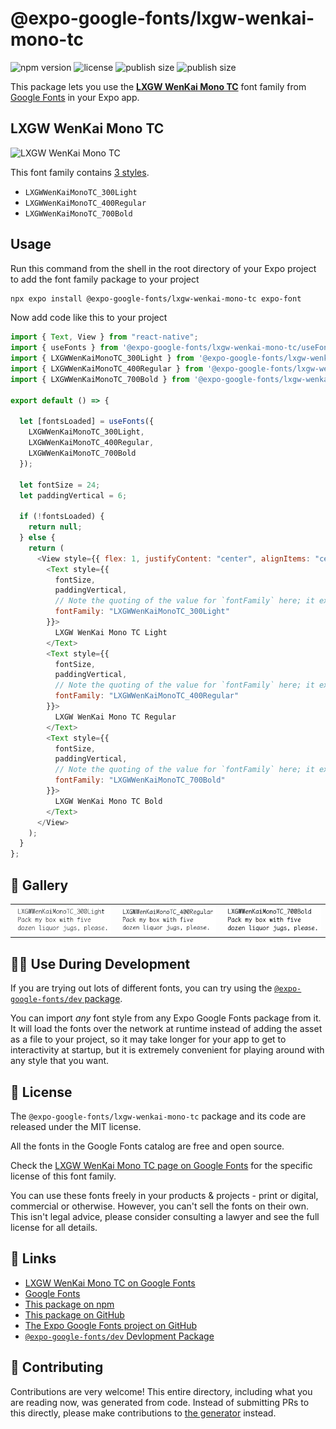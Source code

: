 # @expo-google-fonts/lxgw-wenkai-mono-tc

![npm version](https://flat.badgen.net/npm/v/@expo-google-fonts/lxgw-wenkai-mono-tc)
![license](https://flat.badgen.net/github/license/expo/google-fonts)
![publish size](https://flat.badgen.net/packagephobia/install/@expo-google-fonts/lxgw-wenkai-mono-tc)
![publish size](https://flat.badgen.net/packagephobia/publish/@expo-google-fonts/lxgw-wenkai-mono-tc)

This package lets you use the [**LXGW WenKai Mono TC**](https://fonts.google.com/specimen/LXGW+WenKai+Mono+TC) font family from [Google Fonts](https://fonts.google.com/) in your Expo app.

## LXGW WenKai Mono TC

![LXGW WenKai Mono TC](./font-family.png)

This font family contains [3 styles](#-gallery).

- `LXGWWenKaiMonoTC_300Light`
- `LXGWWenKaiMonoTC_400Regular`
- `LXGWWenKaiMonoTC_700Bold`

## Usage

Run this command from the shell in the root directory of your Expo project to add the font family package to your project

```sh
npx expo install @expo-google-fonts/lxgw-wenkai-mono-tc expo-font
```

Now add code like this to your project

```js
import { Text, View } from "react-native";
import { useFonts } from '@expo-google-fonts/lxgw-wenkai-mono-tc/useFonts';
import { LXGWWenKaiMonoTC_300Light } from '@expo-google-fonts/lxgw-wenkai-mono-tc/300Light';
import { LXGWWenKaiMonoTC_400Regular } from '@expo-google-fonts/lxgw-wenkai-mono-tc/400Regular';
import { LXGWWenKaiMonoTC_700Bold } from '@expo-google-fonts/lxgw-wenkai-mono-tc/700Bold';

export default () => {

  let [fontsLoaded] = useFonts({
    LXGWWenKaiMonoTC_300Light, 
    LXGWWenKaiMonoTC_400Regular, 
    LXGWWenKaiMonoTC_700Bold
  });

  let fontSize = 24;
  let paddingVertical = 6;

  if (!fontsLoaded) {
    return null;
  } else {
    return (
      <View style={{ flex: 1, justifyContent: "center", alignItems: "center" }}>
        <Text style={{
          fontSize,
          paddingVertical,
          // Note the quoting of the value for `fontFamily` here; it expects a string!
          fontFamily: "LXGWWenKaiMonoTC_300Light"
        }}>
          LXGW WenKai Mono TC Light
        </Text>
        <Text style={{
          fontSize,
          paddingVertical,
          // Note the quoting of the value for `fontFamily` here; it expects a string!
          fontFamily: "LXGWWenKaiMonoTC_400Regular"
        }}>
          LXGW WenKai Mono TC Regular
        </Text>
        <Text style={{
          fontSize,
          paddingVertical,
          // Note the quoting of the value for `fontFamily` here; it expects a string!
          fontFamily: "LXGWWenKaiMonoTC_700Bold"
        }}>
          LXGW WenKai Mono TC Bold
        </Text>
      </View>
    );
  }
};
```

## 🔡 Gallery


||||
|-|-|-|
|![LXGWWenKaiMonoTC_300Light](./300Light/LXGWWenKaiMonoTC_300Light.ttf.png)|![LXGWWenKaiMonoTC_400Regular](./400Regular/LXGWWenKaiMonoTC_400Regular.ttf.png)|![LXGWWenKaiMonoTC_700Bold](./700Bold/LXGWWenKaiMonoTC_700Bold.ttf.png)||


## 👩‍💻 Use During Development

If you are trying out lots of different fonts, you can try using the [`@expo-google-fonts/dev` package](https://github.com/expo/google-fonts/tree/master/font-packages/dev#readme).

You can import _any_ font style from any Expo Google Fonts package from it. It will load the fonts over the network at runtime instead of adding the asset as a file to your project, so it may take longer for your app to get to interactivity at startup, but it is extremely convenient for playing around with any style that you want.


## 📖 License

The `@expo-google-fonts/lxgw-wenkai-mono-tc` package and its code are released under the MIT license.

All the fonts in the Google Fonts catalog are free and open source.

Check the [LXGW WenKai Mono TC page on Google Fonts](https://fonts.google.com/specimen/LXGW+WenKai+Mono+TC) for the specific license of this font family.

You can use these fonts freely in your products & projects - print or digital, commercial or otherwise. However, you can't sell the fonts on their own. This isn't legal advice, please consider consulting a lawyer and see the full license for all details.

## 🔗 Links

- [LXGW WenKai Mono TC on Google Fonts](https://fonts.google.com/specimen/LXGW+WenKai+Mono+TC)
- [Google Fonts](https://fonts.google.com/)
- [This package on npm](https://www.npmjs.com/package/@expo-google-fonts/lxgw-wenkai-mono-tc)
- [This package on GitHub](https://github.com/expo/google-fonts/tree/master/font-packages/lxgw-wenkai-mono-tc)
- [The Expo Google Fonts project on GitHub](https://github.com/expo/google-fonts)
- [`@expo-google-fonts/dev` Devlopment Package](https://github.com/expo/google-fonts/tree/master/font-packages/dev)

## 🤝 Contributing

Contributions are very welcome! This entire directory, including what you are reading now, was generated from code. Instead of submitting PRs to this directly, please make contributions to [the generator](https://github.com/expo/google-fonts/tree/master/packages/generator) instead.
